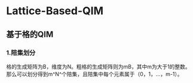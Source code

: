 # Lattice-Based-QIM
## 基于格的QIM
### 1.陪集划分
格的生成矩阵为B，维度为N。粗格的生成矩阵则为mB，其中m为大于1的整数。那么可以划分得到m^N^个陪集，且陪集中每个元素属于（0，1，…，m-1）。
